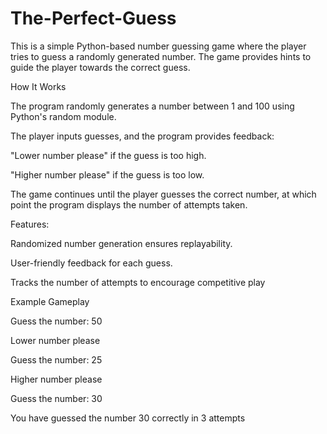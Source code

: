 # The-Perfect-Guess
This is a simple Python-based number guessing game where the player tries to guess a randomly generated number. The game provides hints to guide the player towards the correct guess.


How It Works

The program randomly generates a number between 1 and 100 using Python's random module.

The player inputs guesses, and the program provides feedback:

"Lower number please" if the guess is too high.

"Higher number please" if the guess is too low.

The game continues until the player guesses the correct number, at which point the program displays the number of attempts taken.

Features:

Randomized number generation ensures replayability.

User-friendly feedback for each guess.

Tracks the number of attempts to encourage competitive play

Example Gameplay

Guess the number: 50

Lower number please

Guess the number: 25

Higher number please

Guess the number: 30

You have guessed the number 30 correctly in 3 attempts
